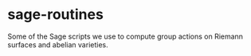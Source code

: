 # sage-routines
Some of the Sage scripts we use to compute group actions on Riemann surfaces and abelian varieties.

